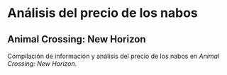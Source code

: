# Análisis del precio de los nabos
## Animal Crossing: New Horizon

Compilación de información y análisis del precio de los nabos en *Animal Crossing: New Horizon*.
